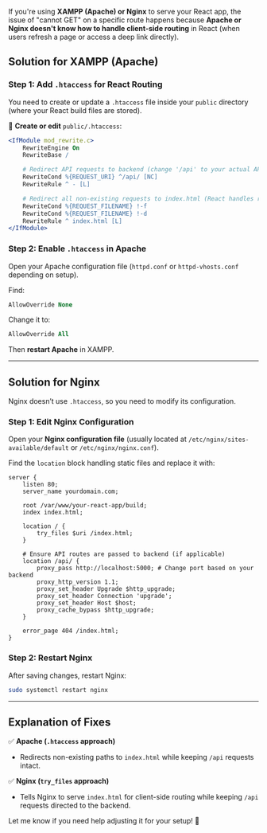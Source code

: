 If you're using **XAMPP (Apache) or Nginx** to serve your React app, the issue of "cannot GET" on a specific route happens because **Apache or Nginx doesn't know how to handle client-side routing** in React (when users refresh a page or access a deep link directly).

## **Solution for XAMPP (Apache)**

### **Step 1: Add `.htaccess` for React Routing**

You need to create or update a `.htaccess` file inside your `public` directory (where your React build files are stored).

📌 **Create or edit** `public/.htaccess`:

```apache
<IfModule mod_rewrite.c>
    RewriteEngine On
    RewriteBase /

    # Redirect API requests to backend (change '/api' to your actual API prefix)
    RewriteCond %{REQUEST_URI} ^/api/ [NC]
    RewriteRule ^ - [L]

    # Redirect all non-existing requests to index.html (React handles routing)
    RewriteCond %{REQUEST_FILENAME} !-f
    RewriteCond %{REQUEST_FILENAME} !-d
    RewriteRule ^ index.html [L]
</IfModule>
```

### **Step 2: Enable `.htaccess` in Apache**

Open your Apache configuration file (`httpd.conf` or `httpd-vhosts.conf` depending on setup).

Find:

```apache
AllowOverride None
```

Change it to:

```apache
AllowOverride All
```

Then **restart Apache** in XAMPP.

---

## **Solution for Nginx**

Nginx doesn’t use `.htaccess`, so you need to modify its configuration.

### **Step 1: Edit Nginx Configuration**

Open your **Nginx configuration file** (usually located at `/etc/nginx/sites-available/default` or `/etc/nginx/nginx.conf`).

Find the `location` block handling static files and replace it with:

```nginx
server {
    listen 80;
    server_name yourdomain.com;

    root /var/www/your-react-app/build;
    index index.html;

    location / {
        try_files $uri /index.html;
    }

    # Ensure API routes are passed to backend (if applicable)
    location /api/ {
        proxy_pass http://localhost:5000; # Change port based on your backend
        proxy_http_version 1.1;
        proxy_set_header Upgrade $http_upgrade;
        proxy_set_header Connection 'upgrade';
        proxy_set_header Host $host;
        proxy_cache_bypass $http_upgrade;
    }

    error_page 404 /index.html;
}
```

### **Step 2: Restart Nginx**

After saving changes, restart Nginx:

```sh
sudo systemctl restart nginx
```

---

## **Explanation of Fixes**

✅ **Apache (`.htaccess` approach)**

- Redirects non-existing paths to `index.html` while keeping `/api` requests intact.

✅ **Nginx (`try_files` approach)**

- Tells Nginx to serve `index.html` for client-side routing while keeping `/api` requests directed to the backend.

Let me know if you need help adjusting it for your setup! 🚀
